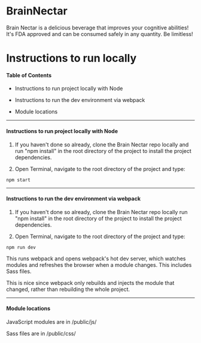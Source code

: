 # BrainNectar
Brain Nectar is a delicious beverage that improves your cognitive abilities! It's FDA approved and can be consumed safely in any quantity. Be limitless!

# Instructions to run locally

#### Table of Contents

* Instructions to run project locally with Node

* Instructions to run the dev environment via webpack

* Module locations

<hr>

#### Instructions to run project locally with Node


1. If you haven't done so already, clone the Brain Nectar repo locally and run "npm install" in the root directory of the project to install the project dependencies.

2. Open Terminal, navigate to the root directory of the project and type:
```
npm start
```

<hr>

#### Instructions to run the dev environment via webpack


1. If you haven't done so already, clone the Brain Nectar repo locally run "npm install" in the root directory of the project to install the project dependencies.

2. Open Terminal, navigate to the root directory of the project and type:
```
npm run dev
```


This runs webpack and opens webpack's hot dev server, which watches modules and refreshes the browser when a module changes. This includes Sass files.

This is nice since webpack only rebuilds and injects the module that changed, rather than rebuilding the whole project.

<hr>

#### Module locations

JavaScript modules are in /public/js/

Sass files are in /public/css/
